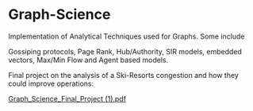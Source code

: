 # Graph-Science

Implementation of Analytical Techniques used for Graphs. Some include

Gossiping protocols, Page Rank, Hub/Authority, SIR models, embedded vectors, Max/Min Flow and Agent based models.

Final project on the analysis of a Ski-Resorts congestion and how they could improve operations:

[Graph_Science_Final_Project (1).pdf](https://github.com/JacobEverly/Graph-Science/files/10757185/Graph_Science_Final_Project.1.pdf)
